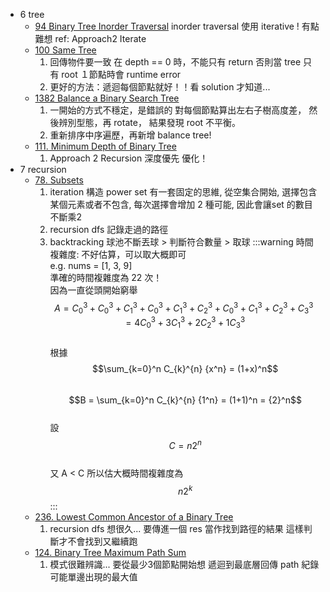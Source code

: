 * 6 tree
    * [94 Binary Tree Inorder Traversal](./6_stack-queue-tree/94.%20Binary%20Tree%20Inorder%20Traversal/index.py)
        inorder traversal 使用 iterative ! 有點難想
        ref: Approach2 Iterate
    * [100 Same Tree](./6_stack-queue-tree/100.%20Same%20Tree/index.py)
        1. 回傳物件要一致
            在 depth == 0 時，不能只有 return
            否則當 tree 只有 root １節點時會 runtime error
        2. 更好的方法：遞迴每個節點就好！！看 solution 才知道...
    * [1382 Balance a Binary Search Tree](./6_stack-queue-tree/1382.%20Balance%20a%20Binary%20Search%20Tree/index.py)
        1. 一開始的方式不穩定，是錯誤的
            對每個節點算出左右子樹高度差，
            然後辨別型態，再 rotate，
            結果發現 root 不平衡。
        2. 重新排序中序遍歷，再新增 balance tree!
    * [111. Minimum Depth of Binary Tree](./6_stack-queue-tree/111.%20Minimum%20Depth%20of%20Binary%20Tree/index.py)
        1. Approach 2 Recursion 深度優先 優化！
* 7 recursion
    * [78. Subsets](./7_recursion/78.%20Subsets/index.py)
        1. iteration
            構造 power set 有一套固定的思維, 從空集合開始, 選擇包含某個元素或者不包含, 每次選擇會增加 2 種可能, 因此會讓set 的數目不斷乘2 
        2. recursion
            dfs 記錄走過的路徑
        3. backtracking
            球池不斷丟球 > 判斷符合數量 > 取球
            :::warning
            時間複雜度:
                不好估算，可以取大概即可  
                e.g. nums = [1, 3, 9]  
                準確的時間複雜度為 22 次！  
                因為一直從頭開始窮舉
                $$A = C_{0}^{3}+C_{0}^{3}+C_{1}^{3}+C_{0}^{3}+C_{1}^{3}+C_{2}^{3}+C_{0}^{3}+C_{1}^{3}+C_{2}^{3}+C_{3}^{3}  
                = 4C_{0}^{3}+3C_{1}^{3}+2C_{2}^{3}+1C_{3}^{3}$$  
                根據  
                $$\sum_{k=0}^n C_{k}^{n} {x^n} = (1+x)^n$$  
                $$B = \sum_{k=0}^n C_{k}^{n} {1^n} = (1+1)^n = {2}^n$$  
                設 $$C = n {2}^n$$  
                又
                A < C
                所以估大概時間複雜度為 $$n2^k$$
            :::
    * [236. Lowest Common Ancestor of a Binary Tree](./7_recursion/236.%20Lowest%20Common%20Ancestor%20of%20a%20Binary%20Tree/index.py)
        1. recursion
            dfs 想很久...
            要傳進一個 res 當作找到路徑的結果
            這樣判斷才不會找到又繼續跑
    * [124. Binary Tree Maximum Path Sum](./7_recursion/124.%20Binary%20Tree%20Maximum%20Path%20Sum/index.py)
        1. 模式很難辨識...
        要從最少3個節點開始想
        遞迴到最底層回傳 path
        紀錄可能單邊出現的最大值